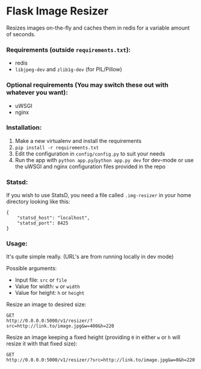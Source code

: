 Flask Image Resizer
===================

Resizes images on-the-fly and caches them in redis for a variable amount
of seconds.


### Requirements (outside `requirements.txt`):

* redis
* `libjpeg-dev` and `zlib1g-dev` (for PIL/Pillow)


###  Optional requirements (You may switch these out with whatever you want):

* uWSGI
* nginx


### Installation:

1. Make a new virtualenv and install the requirements
2. `pip install -r requirements.txt`
3. Edit the configuration in `config/config.py` to suit your needs
4. Run the app with `python app.py`/`python app.py dev` for dev-mode
	or use the uWSGI and nginx configuration files provided in the repo


### Statsd:

If you wish to use StatsD, you need a file called `.img-resizer` in your
home directory looking like this:

	{
		"statsd_host": "localhost",
		"statsd_port": 8425
	}


### Usage:

It's quite simple really.
(URL's are from running locally in dev mode)

Possible arguments:

* Input file: `src` or `file`
* Value for width: `w` or `width`
* Value for height: `h` or `height`

Resize an image to desired size:

	GET
	http://0.0.0.0:5000/v1/resizer/?src=http://link.to/image.jpg&w=400&h=220

Resize an image keeping a fixed height (providing `0` in either `w` or `h`
	will resize it with that fixed size):

	GET
	http://0.0.0.0:5000/v1/resizer/?src=http://link.to/image.jpg&w=0&h=220
